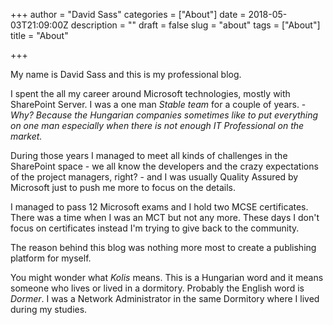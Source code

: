 +++
author = "David Sass"
categories = ["About"]
date = 2018-05-03T21:09:00Z
description = ""
draft = false
slug = "about"
tags = ["About"]
title = "About"

+++


My name is David Sass and this is my professional blog.

I spent the all my career around Microsoft technologies, mostly with SharePoint Server. I was a one man *Stable team* for a couple of years. - *Why? Because the Hungarian companies sometimes like to put everything on one man especially when there is not enough IT Professional on the market.*

During those years I managed to meet all kinds of challenges in the SharePoint space - we all know the developers and the crazy expectations of the project managers, right? - and I was usually Quality Assured by Microsoft just to push me more to focus on the details.

I managed to pass 12 Microsoft exams and I hold two MCSE certificates. There was a time when I was an MCT but not any more. These days I don't focus on certificates instead I'm trying to give back to the community.

The reason behind this blog was nothing more most to create a publishing platform for myself.

You might wonder what *Kolis* means. This is a Hungarian word and it means someone who lives or lived in a dormitory. Probably the English word is *Dormer*.
I was a Network Administrator in the same Dormitory where I lived during my studies.
